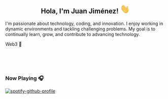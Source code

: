 <h2 align="center">Hola, I'm Juan Jiménez! <img  src="https://raw.githubusercontent.com/ABSphreak/ABSphreak/master/gifs/Hi.gif" width="30px"></h2>

I'm passionate about technology, coding, and innovation. I enjoy working in dynamic environments and tackling challenging problems. My goal is to continually learn, grow, and contribute to advancing technology.

Web3 🙌

</br>

<!--### Stuff about me:
- 💻 Fullstack Dev at [Arch](https://www.archfinance.io/)

- 🌱 Currently learning about `DeFi`, `Web3` and `Solidity`.

- 💥 Passionate about Web3, DeFi, Fintech, Innovation, Space Exploration and Music.

- 📖 Currently reading: The Infinite Machine by Camila Russo.

- ⚡ Fun fact: I beatbox!

### Languages and Tools 

<img align="left" src="https://cdn.jsdelivr.net/gh/devicons/devicon/icons/typescript/typescript-original.svg" height="50px"/>  
<img align="left" src="https://cdn.jsdelivr.net/gh/devicons/devicon/icons/nodejs/nodejs-original.svg" height="50px" />
<img align="left" src="https://cdn.jsdelivr.net/gh/devicons/devicon/icons/react/react-original.svg" height="50px" />
<img align="left" src="https://cdn.jsdelivr.net/gh/devicons/devicon/icons/amazonwebservices/amazonwebservices-original.svg" height="50px" />
<img align="left" src="https://cdn.jsdelivr.net/gh/devicons/devicon/icons/express/express-original.svg" height="50px" />
<img align="left" src="https://cdn.jsdelivr.net/gh/devicons/devicon/icons/sequelize/sequelize-original.svg" height="50px" />
<img align="left" src="https://cdn.jsdelivr.net/gh/devicons/devicon/icons/mocha/mocha-plain.svg" height="50px" />
<img align="left" src="https://cdn.jsdelivr.net/gh/devicons/devicon/icons/python/python-original.svg" height="50px" />
<img align="left" src="https://cdn.jsdelivr.net/gh/devicons/devicon/icons/postgresql/postgresql-original.svg" height="50px" />
<img align="left" src="https://cdn.jsdelivr.net/gh/devicons/devicon/icons/mongodb/mongodb-original.svg" height="50px" />
-->

</br>
</br>

### Now Playing 🎧

[![spotify-github-profile](https://spotify-github-profile.vercel.app/api/view?uid=12134343503&cover_image=true&theme=default)](https://github.com/kittinan/spotify-github-profile)

<!-- ## GitHub Stats 🚀

<a href="https://github.com/Juan379/Juan379">
  <img align="center" src="https://github-readme-stats.vercel.app/api?username=Juansjimenez&show_icons=true&line_height=27&count_private=true&title_color=ffffff&text_color=c9cacc&icon_color=2bbc8a&bg_color=1d1f21" alt="Juansjimenez's GitHub Stats" />
</a> -->
